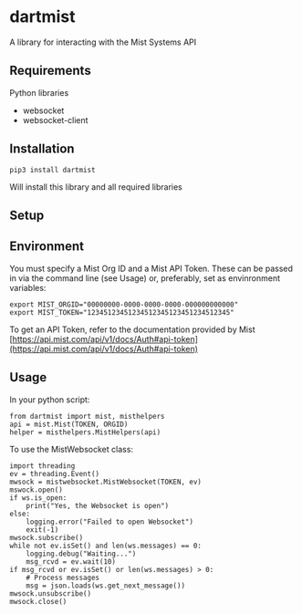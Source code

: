# dartmist

A library for interacting with the Mist Systems API

## Requirements

Python libraries

* websocket
* websocket-client

## Installation

    pip3 install dartmist
Will install this library and all required libraries

## Setup

## Environment

You must specify a Mist Org ID and a Mist API Token.  These can be passed in via the command line (see Usage) 
or, preferably, set as envinronment variables:

    export MIST_ORGID="00000000-0000-0000-0000-000000000000"
    export MIST_TOKEN="12345123451234512345123451234512345"

To get an API Token, refer to the documentation provided by Mist [https://api.mist.com/api/v1/docs/Auth#api-token](https://api.mist.com/api/v1/docs/Auth#api-token)

## Usage

In your python script:

    from dartmist import mist, misthelpers
    api = mist.Mist(TOKEN, ORGID)
    helper = misthelpers.MistHelpers(api)

To use the MistWebsocket class:

    import threading
    ev = threading.Event()
    mwsock = mistwebsocket.MistWebsocket(TOKEN, ev)
    mswock.open()
    if ws.is_open:
        print("Yes, the Websocket is open")
    else:
        logging.error("Failed to open Websocket")
        exit(-1)
    mwsock.subscribe()
    while not ev.isSet() and len(ws.messages) == 0:
        logging.debug("Waiting...")
        msg_rcvd = ev.wait(10)
    if msg_rcvd or ev.isSet() or len(ws.messages) > 0:
        # Process messages
        msg = json.loads(ws.get_next_message())
    mwsock.unsubscribe()
    mwsock.close()
